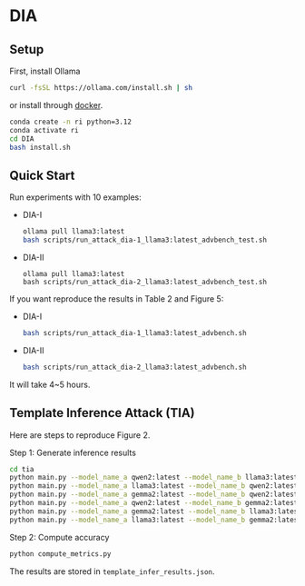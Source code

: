 # DIA

## Setup

First, install Ollama

```bash
curl -fsSL https://ollama.com/install.sh | sh
```
or install through [docker](https://hub.docker.com/r/ollama/ollama).

```bash
conda create -n ri python=3.12
conda activate ri
cd DIA
bash install.sh
```

## Quick Start

Run experiments with 10 examples:

- DIA-I
  ```bash
  ollama pull llama3:latest
  bash scripts/run_attack_dia-1_llama3:latest_advbench_test.sh
  ```
- DIA-II
  ```
  ollama pull llama3:latest
  bash scripts/run_attack_dia-2_llama3:latest_advbench_test.sh
  ```

If you want reproduce the results in Table 2 and Figure 5:

- DIA-I
  ```bash
  bash scripts/run_attack_dia-1_llama3:latest_advbench.sh
  ```
- DIA-II
  ```bash
  bash scripts/run_attack_dia-2_llama3:latest_advbench.sh
  ```

It will take 4~5 hours.

## Template Inference Attack (TIA)

Here are steps to reproduce Figure 2.

Step 1: Generate inference results

```bash
cd tia
python main.py --model_name_a qwen2:latest --model_name_b llama3:latest --model_name_other gemma2:latest
python main.py --model_name_a llama3:latest --model_name_b qwen2:latest --model_name_other gemma2:latest
python main.py --model_name_a gemma2:latest --model_name_b qwen2:latest --model_name_other llama3:latest
python main.py --model_name_a qwen2:latest --model_name_b gemma2:latest --model_name_other llama3:latest
python main.py --model_name_a gemma2:latest --model_name_b llama3:latest --model_name_other qwen2:latest
python main.py --model_name_a llama3:latest --model_name_b gemma2:latest --model_name_other qwen2:latest
```

Step 2: Compute accuracy

```bash
python compute_metrics.py
```

The results are stored in `template_infer_results.json`.